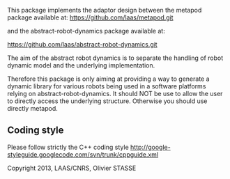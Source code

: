 This package implements the adaptor design between the metapod
package available at:
https://github.com/laas/metapod.git

and the abstract-robot-dynamics package available at:

https://github.com/laas/abstract-robot-dynamics.git

The aim of the abstract robot dynamics is to 
separate the handling of robot dynamic model and the underlying implementation.

Therefore this package is only aiming at providing a way to generate a dynamic
library for various robots being used in a software platforms relying
on abstract-robot-dynamics.
It should NOT be use to allow the user to directly access
the underlying structure.
Otherwise you should use directly metapod.

Coding style
------------
Please follow strictly the C++ coding style 
http://google-styleguide.googlecode.com/svn/trunk/cppguide.xml


Copyright 2013, LAAS/CNRS, Olivier STASSE